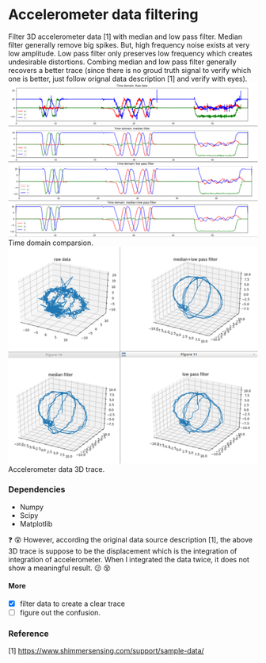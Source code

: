 # Accelerometer data filtering
Filter 3D accelerometer data [1] with median and low pass filter. Median filter generally remove big spikes. But, high frequency noise exists at very low amplitude. Low pass filter only preserves low frequency which creates undesirable distortions. Combing median and low pass filter generally recovers a better trace (since there is no groud truth signal to verify which one is better, just follow orignal data description [1] and verify with eyes).</br>
![time domain](screenshots/filter_time_domain.png)
Time domain comparsion. 
![3d trace](screenshots/trace.png)
Accelerometer data 3D trace. 
### Dependencies
- Numpy
- Scipy
- Matplotlib

:question: :dizzy_face: However, according the original data source description [1], the above 3D trace is suppose to be the displacement which is the integration of integration of accelerometer. When I integrated the data twice, it does not show a meaningful result. :confused:  :dizzy_face:

#### More
- [x] filter data to create a clear trace
- [ ] figure out the confusion.

### Reference
[1] https://www.shimmersensing.com/support/sample-data/
